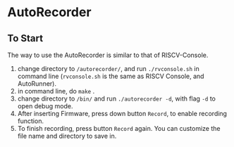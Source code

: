 # AutoRecorder

## To Start
The way to use the AutoRecorder is similar to that of RISCV-Console. 

1. change directory to ```/autorecorder/```, and run ```./rvconsole.sh``` in command line (```rvconsole.sh``` is the same as RISCV Console, and AutoRunner).
2. in command line, do ```make``` .
3. change directory to ```/bin/``` and run ```./autorecorder -d```, with flag ```-d``` to open debug mode.
4. After inserting Firmware, press down button ```Record```, to enable recording function.
5. To finish recording, press button ```Record``` again. You can customize the file name and directory to save in. 

